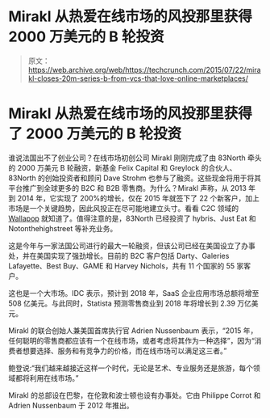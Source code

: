 # Mirakl 从热爱在线市场的风投那里获得 2000 万美元的 B 轮投资 

> 原文：<https://web.archive.org/web/https://techcrunch.com/2015/07/22/mirakl-closes-20m-series-b-from-vcs-that-love-online-marketplaces/>

# Mirakl 从热爱在线市场的风投那里获得了 2000 万美元的 B 轮投资

谁说法国出不了创业公司？在线市场初创公司 Mirakl 刚刚完成了由 83North 牵头的 2000 万美元 B 轮融资，新基金 Felix Capital 和 Greylock 的合伙人、83North 的创始投资者和顾问 Dave Strohm 也参与了融资。这些现金将用于将其平台推广到全球更多的 B2C 和 B2B 零售商。为什么？Mirakl 声称，从 2013 年到 2014 年，它实现了 200%的增长，仅在 2015 年就签下了 22 个新客户，加上市场是一个关键趋势，因此风投正在尽可能地建立头寸。看看 C2C 领域的 [Wallapop](https://web.archive.org/web/20221006180420/https://beta.techcrunch.com/2015/05/19/wallapop-is-poised-to-disrupt-classifieds-as-accel-insight-fidelity-pack-its-war-chest/) 就知道了。值得注意的是，83North 已经投资了 hybris、Just Eat 和 Notonthehighstreet 等补充业务。

这是今年与一家法国公司进行的最大一轮融资，但该公司已经在美国设立了办事处，并在美国实现了强劲增长。目前的 B2C 客户包括 Darty、Galeries Lafayette、Best Buy、GAME 和 Harvey Nichols，共有 11 个国家的 55 家客户。

这也是一个大市场。IDC 表示，预计到 2018 年，SaaS 企业应用市场总额将增至 508 亿美元。与此同时，Statista 预测零售商业到 2018 年将增长到 2.39 万亿美元。

Mirakl 的联合创始人兼美国首席执行官 Adrien Nussenbaum 表示，“2015 年，任何聪明的零售商都应该有一个在线市场，或者考虑将其作为一种选择”，因为“消费者想要选择、服务和有竞争力的价格，而在线市场可以满足这三者。”

鲍登说:“我们越来越接近这样一个时代，无论是艺术、专业服务还是旅游，每个领域都将利用在线市场。”

Mirakl 的总部设在巴黎，在伦敦和波士顿也设有办事处。它由 Philippe Corrot 和 Adrien Nussenbaum 于 2012 年推出。
